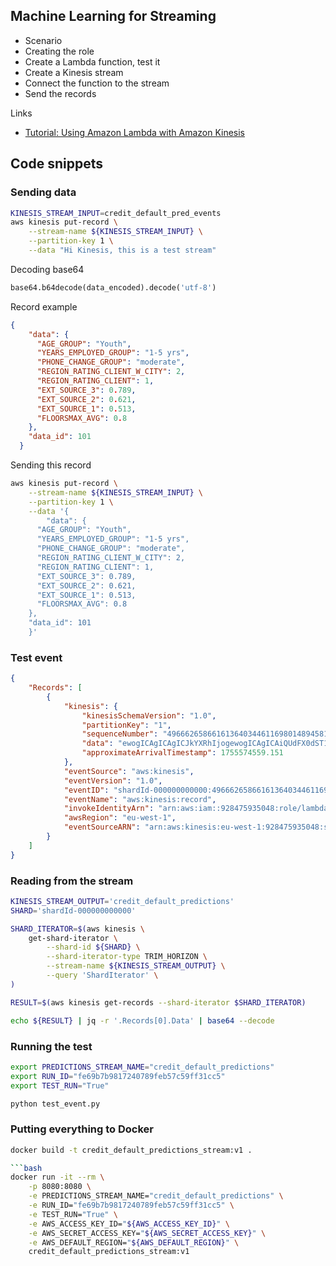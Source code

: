 ## Machine Learning for Streaming

* Scenario
* Creating the role 
* Create a Lambda function, test it
* Create a Kinesis stream
* Connect the function to the stream
* Send the records 

Links

* [Tutorial: Using Amazon Lambda with Amazon Kinesis](https://docs.amazonaws.cn/en_us/lambda/latest/dg/with-kinesis-example.html)

## Code snippets

### Sending data


```bash
KINESIS_STREAM_INPUT=credit_default_pred_events 
aws kinesis put-record \
    --stream-name ${KINESIS_STREAM_INPUT} \
    --partition-key 1 \
    --data "Hi Kinesis, this is a test stream"
```

Decoding base64

```python
base64.b64decode(data_encoded).decode('utf-8')
```

Record example

```json
{
    "data": {
      "AGE_GROUP": "Youth",
      "YEARS_EMPLOYED_GROUP": "1-5 yrs",
      "PHONE_CHANGE_GROUP": "moderate",
      "REGION_RATING_CLIENT_W_CITY": 2,
      "REGION_RATING_CLIENT": 1,
      "EXT_SOURCE_3": 0.789,
      "EXT_SOURCE_2": 0.621,
      "EXT_SOURCE_1": 0.513,
      "FLOORSMAX_AVG": 0.8
    },
    "data_id": 101
  }
```

Sending this record

```bash
aws kinesis put-record \
    --stream-name ${KINESIS_STREAM_INPUT} \
    --partition-key 1 \
    --data '{
        "data": {
      "AGE_GROUP": "Youth",
      "YEARS_EMPLOYED_GROUP": "1-5 yrs",
      "PHONE_CHANGE_GROUP": "moderate",
      "REGION_RATING_CLIENT_W_CITY": 2,
      "REGION_RATING_CLIENT": 1,
      "EXT_SOURCE_3": 0.789,
      "EXT_SOURCE_2": 0.621,
      "EXT_SOURCE_1": 0.513,
      "FLOORSMAX_AVG": 0.8
    },
    "data_id": 101
    }'
```

### Test event


```json
{
    "Records": [
        {
            "kinesis": {
                "kinesisSchemaVersion": "1.0",
                "partitionKey": "1",
                "sequenceNumber": "49666265866161364034461169801489458194645781087095095298",
                "data": "ewogICAgICAgICJkYXRhIjogewogICAgICAiQUdFX0dST1VQIjogIllvdXRoIiwKICAgICAgIllFQVJTX0VNUExPWUVEX0dST1VQIjogIjEtNSB5cnMiLAogICAgICAiUEhPTkVfQ0hBTkdFX0dST1VQIjogIm1vZGVyYXRlIiwKICAgICAgIlJFR0lPTl9SQVRJTkdfQ0xJRU5UX1dfQ0lUWSI6IDIsCiAgICAgICJSRUdJT05fUkFUSU5HX0NMSUVOVCI6IDEsCiAgICAgICJFWFRfU09VUkNFXzMiOiAwLjc4OSwKICAgICAgIkVYVF9TT1VSQ0VfMiI6IDAuNjIxLAogICAgICAiRVhUX1NPVVJDRV8xIjogMC41MTMsCiAgICAgICJGTE9PUlNNQVhfQVZHIjogMC44CiAgICB9LAogICAgImRhdGFfaWQiOiAxMDEKICAgIH0=",
                "approximateArrivalTimestamp": 1755574559.151
            },
            "eventSource": "aws:kinesis",
            "eventVersion": "1.0",
            "eventID": "shardId-000000000000:49666265866161364034461169801489458194645781087095095298",
            "eventName": "aws:kinesis:record",
            "invokeIdentityArn": "arn:aws:iam::928475935048:role/lambda-kinesis-iam-role",
            "awsRegion": "eu-west-1",
            "eventSourceARN": "arn:aws:kinesis:eu-west-1:928475935048:stream/credit_default_pred_events"
        }
    ]
}
```

### Reading from the stream

```bash
KINESIS_STREAM_OUTPUT='credit_default_predictions'
SHARD='shardId-000000000000'

SHARD_ITERATOR=$(aws kinesis \
    get-shard-iterator \
        --shard-id ${SHARD} \
        --shard-iterator-type TRIM_HORIZON \
        --stream-name ${KINESIS_STREAM_OUTPUT} \
        --query 'ShardIterator' \
)

RESULT=$(aws kinesis get-records --shard-iterator $SHARD_ITERATOR)

echo ${RESULT} | jq -r '.Records[0].Data' | base64 --decode
``` 


### Running the test

```bash
export PREDICTIONS_STREAM_NAME="credit_default_predictions"
export RUN_ID="fe69b7b9817240789feb57c59ff31cc5"
export TEST_RUN="True"

python test_event.py
```

### Putting everything to Docker

```bash
docker build -t credit_default_predictions_stream:v1 .

```bash
docker run -it --rm \
    -p 8080:8080 \
    -e PREDICTIONS_STREAM_NAME="credit_default_predictions" \
    -e RUN_ID="fe69b7b9817240789feb57c59ff31cc5" \
    -e TEST_RUN="True" \
    -e AWS_ACCESS_KEY_ID="${AWS_ACCESS_KEY_ID}" \
    -e AWS_SECRET_ACCESS_KEY="${AWS_SECRET_ACCESS_KEY}" \
    -e AWS_DEFAULT_REGION="${AWS_DEFAULT_REGION}" \
    credit_default_predictions_stream:v1
```